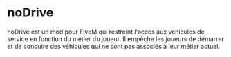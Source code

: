 # noDrive
noDrive est un mod pour FiveM qui restreint l'accès aux véhicules de service en fonction du métier du joueur. Il empêche les joueurs de démarrer et de conduire des véhicules qui ne sont pas associés à leur métier actuel.
